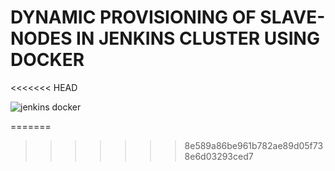 # DYNAMIC PROVISIONING OF SLAVE-NODES IN JENKINS CLUSTER USING DOCKER
<<<<<<< HEAD

![jenkins docker]("./images/jenkins-docker.png")



=======
>>>>>>> 8e589a86be961b782ae89d05f738e6d03293ced7
